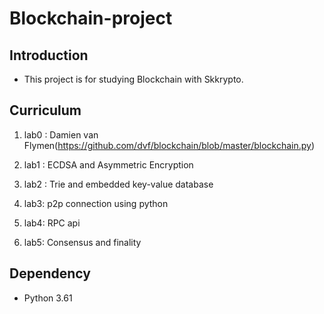 Blockchain-project
=============

Introduction
------------------
* This project is for studying Blockchain with Skkrypto. 



Curriculum
------------------
1. lab0 :  Damien van Flymen(https://github.com/dvf/blockchain/blob/master/blockchain.py)

2. lab1 :  ECDSA and Asymmetric Encryption

3. lab2 :  Trie and  embedded key-value database

4. lab3: p2p connection using python

5. lab4: RPC api

6. lab5: Consensus and finality



Dependency
------------------
* Python 3.61 



